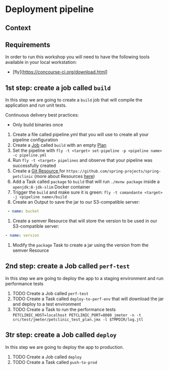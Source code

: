 # Deployment pipeline

## Context

## Requirements
In order to run this workshop you will need to have the following tools available in your local workstation:
- [fly](https://concourse-ci.org/download.html]

## 1st step: create a job called `build`
In this step we are going to create a `build` job that will compile the application and run unit tests.

Continuous delivery best practices:
- Only build binaries once

1. Create a file called pipeline.yml that you will use to create all your pipeline configuration
1. Create a [Job](https://concourse-ci.org/jobs.html) called `build` with an empty [Plan](https://concourse-ci.org/jobs.html#job-plan)
1. Set the pipeline with `fly -t <target> set-pipeline -p <pipeline name> -c pipeline.yml`
1. Run `fly -t <target> pipelines` and observe that your pipeline was successfully created
1. Create a [ Git Resource ](https://github.com/concourse/git-resource) for `https://github.com/spring-projects/spring-petclinic` (more about Resources [here](https://concourse-ci.org/resources.html))
1. Add a Task called `package` to `build` that will run `./mvnw package` inside a `openjdk:8-jdk-slim` Docker container
1. Trigger the `build` and make sure it is green: `fly -t comandante <target> -j <pipeline name>/build`
1. Create an Output to save the jar to our S3-compatible server:
```yaml
 - name: bucket                                                                                                                                                                             │·········· type: s3                                                                                                                                                                                 │·········· source:                                                                                                                                                                                  │·········· bucket: devopsdayberlin                                                                                                                                                              │·········· endpoint: http://35.240.36.56:9000                                                                                                                                                   │·········· disable_ssl: true                                                                                                                                                                    │·········· access_key_id: admin                                                                                                                                                                 │·········· secret_access_key: devopsdayberlin2018                                                                                                                                               │·········· regexp: spring-petclinic-(.*).jar
```
1. Create a semver Resource that will store the version to be used in our S3-compatible server:
```yaml
- name: version                                                                                                                                                                            │·········· type: semver                                                                                                                                                                             │·········· source:                                                                                                                                                                                  │·········· driver: s3                                                                                                                                                                           │·········· bucket: devopsdayberlin                                                                                                                                                              │·········· endpoint: http://35.240.36.56:9000                                                                                                                                                   │·········· disable_ssl: true                                                                                                                                                                    │·········· access_key_id: admin                                                                                                                                                                 │·········· secret_access_key: devopsdayberlin2018                                                                                                                                               │·········· key: workshop/release-version
```
1. Modify the `package` Task to create a jar using the version from the semver Resource

## 2nd step: create a Job called `perf-test`
In this step we are going to deploy the app to a staging environment and run performance tests

1. TODO Create a Job called `perf-test`
1. TODO Create a Task called `deploy-to-perf-env` that will download the jar and deploy to a test environment
1. TODO Create a Task to run the performance tests `PETCLINIC_HOST=localhost PETCLINIC_PORT=8080 jmeter -n -t src/test/jmeter/petclinic_test_plan.jmx -l $TMPDIR/log.jtl`

## 3tr step: create a Job called `deploy`
In this step we are going to deploy the app to production.

1. TODO Create a Job called `deploy`
1. TODO Create a Task called `push-to-prod`
